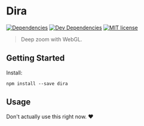 # Dira
[![Dependencies](https://img.shields.io/david/kroogs/dira.svg)]()
[![Dev Dependencies](https://img.shields.io/david/dev/kroogs/dira.svg)]()
[![MIT license](https://img.shields.io/github/license/kroogs/dira.svg)](https://spdx.org/licenses/MIT)

> Deep zoom with WebGL.

## Getting Started

  Install:
  ```
  npm install --save dira
  ```

## Usage

  Don't actually use this right now. ❤️
